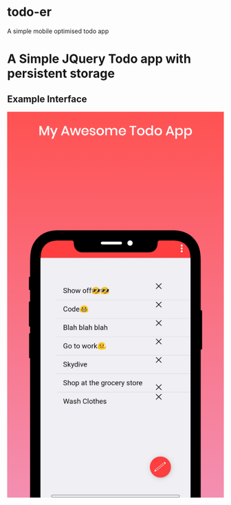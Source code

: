 # todo-er
A simple mobile optimised todo app

# A Simple JQuery Todo app with persistent storage

## Example Interface
  ![example image](https://github.com/n3-rd/todo-er/blob/master/example.png)
  
